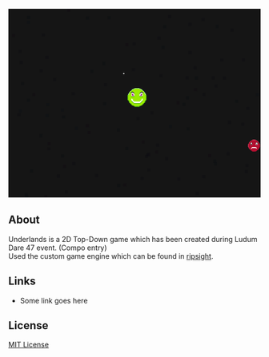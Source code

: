 <p align="center">
  <a href="#"><img src="https://github.com/iozsaygi/underlands/blob/main/media/showcase.gif"/></a>
</p>

## About
Underlands is a 2D Top-Down game which has been created during Ludum Dare 47 event. (Compo entry) </br>
Used the custom game engine which can be found in [ripsight](https://github.com/iozsaygi/ripsight).

## Links
  * Some link goes here
  
## License
[MIT License](https://github.com/iozsaygi/underlands/blob/main/LICENSE)
